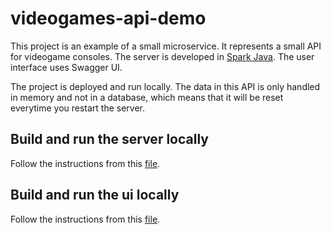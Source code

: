 # videogames-api-demo

This project is an example of a small microservice. It represents a small API for videogame consoles. The server is developed in [Spark Java](http://sparkjava.com/). The user interface uses Swagger UI. 

The project is deployed and run locally. The data in this API is only handled in memory and not in a database, which means that it will be reset everytime you restart the server.

## Build and run the server locally

Follow the instructions from this [file](./server/README.md).

## Build and run the ui locally

Follow the instructions from this [file](./ui/README.md).
